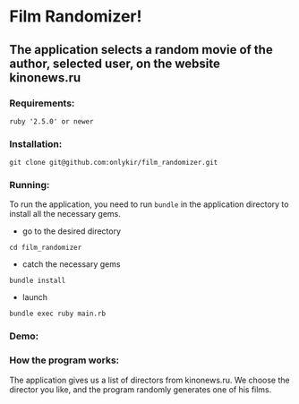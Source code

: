 Film Randomizer!
=====================
The application selects a random movie of the author, selected user, on the website kinonews.ru
-----------------------------------
### Requirements:
```
ruby '2.5.0' or newer
```

### Installation:
```
git clone git@github.com:onlykir/film_randomizer.git
```

### Running:
To run the application, you need to run `bundle` in the application directory to install all the necessary gems.

+ go to the desired directory
```
cd film_randomizer
```
+ catch the necessary gems
```
bundle install
``` 
+ launch
```
bundle exec ruby main.rb
``` 

### Demo:


### How the program works:
The application gives us a list of directors from kinonews.ru. 
We choose the director you like, and the program randomly generates one of his films.
